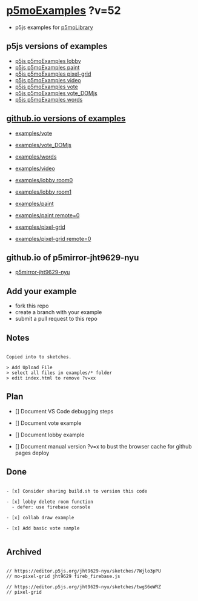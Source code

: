 # [p5moExamples](https://github.com/molab-itp/p5moExamples.git) ?v=52

- p5js examples for [p5moLibrary](https://github.com/molab-itp/p5moLibrary.git)

## p5js versions of examples

- [p5js p5moExamples lobby](https://editor.p5js.org/jht9629-nyu/sketches/vP6sWN4Cu)
- [p5js p5moExamples paint](https://editor.p5js.org/jht9629-nyu/sketches/nBefVKAbH)
- [p5js p5moExamples pixel-grid](https://editor.p5js.org/jht9629-nyu/sketches/CntV1JQNp)
- [p5js p5moExamples video](https://editor.p5js.org/jht9629-nyu/sketches/KeRAIMzHN)
- [p5js p5moExamples vote](https://editor.p5js.org/jht9629-nyu/sketches/EEafnQwr1)
- [p5js p5moExamples vote_DOMjs](https://editor.p5js.org/jht9629-nyu/sketches/CAgivET8K)
- [p5js p5moExamples words](https://editor.p5js.org/jht9629-nyu/sketches/23h3z1G82)

## [github.io versions of examples](https://molab-itp.github.io/p5moExamples?v=52)

- [examples/vote](examples/vote?v=52)
- [examples/vote_DOMjs](examples/vote_DOMjs?v=52)
- [examples/words](examples/words?v=52)
- [examples/video](examples/video?v=52)

- [examples/lobby room0](examples/lobby?v=52&room=room0)
- [examples/lobby room1](examples/lobby?v=52&room=room1)
- [examples/paint](examples/paint?v=52)
- [examples/paint remote=0](examples/paint?v=52&remote=0)
- [examples/pixel-grid](examples/pixel-grid?v=52)
- [examples/pixel-grid remote=0](examples/pixel-grid?v=52&remote=0)

## github.io of p5mirror-jht9629-nyu

- [p5mirror-jht9629-nyu](https://jht9629-nyu.github.io/p5mirror-jht9629-nyu/p5projects-index.html)

## Add your example

- fork this repo
- create a branch with your example
- submit a pull request to this repo

## Notes

```

Copied into to sketches.

> Add Upload File
> select all files in examples/* folder
> edit index.html to remove ?v=xx

```

## Plan

- [] Document VS Code debugging steps

- [] Document vote example

- [] Document lobby example

- [] Document manual version ?v=x to bust the browser cache for github pages deploy

## Done

```

- [x] Consider sharing build.sh to version this code

- [x] lobby delete room function
  - defer: use firebase console

- [x] collab draw example

- [x] Add basic vote sample


```

## Archived

```

// https://editor.p5js.org/jht9629-nyu/sketches/7Wjlo3pPU
// mo-pixel-grid jht9629 fireb_firebase.js

// https://editor.p5js.org/jht9629-nyu/sketches/twgS6eWRZ
// pixel-grid


```
